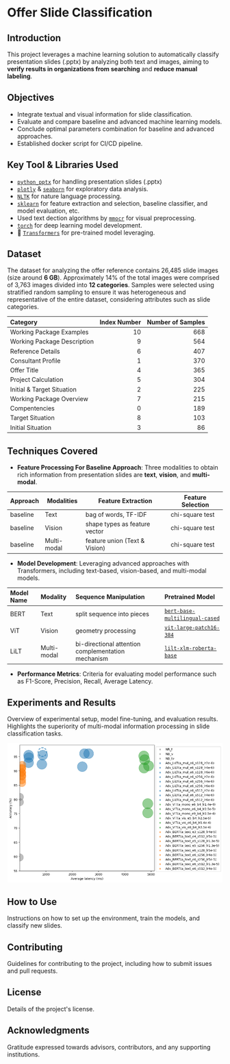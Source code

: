 # Offer Slide Classification

## Introduction

This project leverages a machine learning solution to automatically classify presentation slides (.pptx) by analyzing both text and images, aiming to **verify results in organizations from searching** and **reduce manual labeling**.

## Objectives

- Integrate textual and visual information for slide classification.
- Evaluate and compare baseline and advanced machine learning models.
- Conclude optimal parameters combination for baseline and advanced approaches.
- Established docker script for CI/CD pipeline.

## Key Tool & Libraries Used

- [`python_pptx`](https://python-pptx.readthedocs.io/en/latest/) for handling presentation slides (.pptx)
- [`plotly`](https://github.com/plotly/plotly.py) & [`seaborn`](https://seaborn.pydata.org/tutorial.html) for exploratory data analysis.
- [`NLTK`](https://www.nltk.org/) for nature language processing.
- [`sklearn`](https://github.com/scikit-learn/scikit-learn) for feature extraction and selection, baseline classifier, and model evaluation, etc.
- Used text dection algorithms by [`mmocr`](https://github.com/open-mmlab/mmocr) for visual preprocessing.
- [`torch`](https://github.com/pytorch/pytorch) for deep learning model development.
- 🤗 [`Transformers`](https://huggingface.co/models) for pre-trained model leveraging.

## Dataset

The dataset for analyzing the offer reference contains 26,485 slide images (size around **6 GB**). Approximately 14% of the total images were comprised of 3,763 images divided into **12 categories**. Samples were selected using stratified random sampling to ensure it was heterogeneous and representative of the entire dataset, considering attributes such as slide categories.

| Category | Index Number | Number of Samples |
| :-- | --: |--:|
| Working Package Examples  | 10 | 668 |
| Working Package Description | 9| 564|
| Reference Details|6|407|
| Consultant Profile|1|370|
|Offer Title|4|365|
|Project Calculation|5|304|
|Initial & Target Situation|2|225|
|Working Package Overview|7|215|
|Compentencies|0|189|
|Target Situation|8|103|
|Initial Situation|3|86|


## Techniques Covered

- **Feature Processing For Baseline Approach**: Three modalities to obtain rich information from presentation slides are **text**, **vision**, and **multi-modal**.

| Approach  | Modalities  | Feature Extraction               | Feature Selection |
|-----------|-------------|----------------------------------|-------------------|
| baseline | Text        | bag of words, TF-IDF             | chi-square test   |
| baseline  | Vision      | shape types as feature vector    | chi-square test   |
| baseline  | Multi-modal | feature union (Text & Vision)    | chi-square test   |

- **Model Development**: Leveraging advanced approaches with Transformers, including text-based, vision-based, and multi-modal models.

| Model Name | Modality | Sequence Manipulation |Pretrained Model|
| :-- | :-- |:--|:--|
|BERT |Text| split sequence into pieces|[`bert-base-multilingual-cased`](https://huggingface.co/google-bert/bert-base-multilingual-cased)|
|ViT| Vision| geometry processing|[`vit-large-patch16-384`](https://huggingface.co/google/vit-large-patch16-384)|
|LiLT|Multi-modal| bi-directional attention complementation mechanism|[`lilt-xlm-roberta-base`](https://huggingface.co/nielsr/lilt-xlm-roberta-base)|

- **Performance Metrics**: Criteria for evaluating model performance such as F1-Score, Precision, Recall, Average Latency.

## Experiments and Results

Overview of experimental setup, model fine-tuning, and evaluation results. Highlights the superiority of multi-modal information processing in slide classification tasks.

![alt text](code/output/others/all_models_perf_cluster.png)

## How to Use

Instructions on how to set up the environment, train the models, and classify new slides.

## Contributing

Guidelines for contributing to the project, including how to submit issues and pull requests.

## License

Details of the project's license.

## Acknowledgments

Gratitude expressed towards advisors, contributors, and any supporting institutions.
